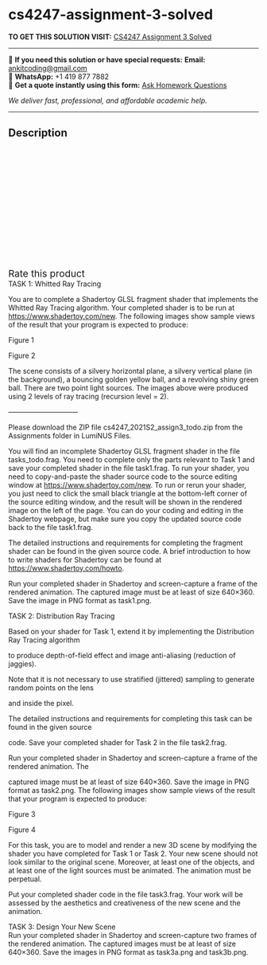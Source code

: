 # cs4247-assignment-3-solved
**TO GET THIS SOLUTION VISIT:** [CS4247 Assignment 3 Solved](https://www.ankitcodinghub.com/product/cs4247-assignment-3-solved/)


---

📩 **If you need this solution or have special requests:** **Email:** ankitcoding@gmail.com  
📱 **WhatsApp:** +1 419 877 7882  
📄 **Get a quote instantly using this form:** [Ask Homework Questions](https://www.ankitcodinghub.com/services/ask-homework-questions/)

*We deliver fast, professional, and affordable academic help.*

---

<h2>Description</h2>



<div class="kk-star-ratings kksr-auto kksr-align-center kksr-valign-top" data-payload="{&quot;align&quot;:&quot;center&quot;,&quot;id&quot;:&quot;94819&quot;,&quot;slug&quot;:&quot;default&quot;,&quot;valign&quot;:&quot;top&quot;,&quot;ignore&quot;:&quot;&quot;,&quot;reference&quot;:&quot;auto&quot;,&quot;class&quot;:&quot;&quot;,&quot;count&quot;:&quot;0&quot;,&quot;legendonly&quot;:&quot;&quot;,&quot;readonly&quot;:&quot;&quot;,&quot;score&quot;:&quot;0&quot;,&quot;starsonly&quot;:&quot;&quot;,&quot;best&quot;:&quot;5&quot;,&quot;gap&quot;:&quot;4&quot;,&quot;greet&quot;:&quot;Rate this product&quot;,&quot;legend&quot;:&quot;0\/5 - (0 votes)&quot;,&quot;size&quot;:&quot;24&quot;,&quot;title&quot;:&quot;CS4247 Assignment 3 Solved&quot;,&quot;width&quot;:&quot;0&quot;,&quot;_legend&quot;:&quot;{score}\/{best} - ({count} {votes})&quot;,&quot;font_factor&quot;:&quot;1.25&quot;}">

<div class="kksr-stars">

<div class="kksr-stars-inactive">
            <div class="kksr-star" data-star="1" style="padding-right: 4px">


<div class="kksr-icon" style="width: 24px; height: 24px;"></div>
        </div>
            <div class="kksr-star" data-star="2" style="padding-right: 4px">


<div class="kksr-icon" style="width: 24px; height: 24px;"></div>
        </div>
            <div class="kksr-star" data-star="3" style="padding-right: 4px">


<div class="kksr-icon" style="width: 24px; height: 24px;"></div>
        </div>
            <div class="kksr-star" data-star="4" style="padding-right: 4px">


<div class="kksr-icon" style="width: 24px; height: 24px;"></div>
        </div>
            <div class="kksr-star" data-star="5" style="padding-right: 4px">


<div class="kksr-icon" style="width: 24px; height: 24px;"></div>
        </div>
    </div>

<div class="kksr-stars-active" style="width: 0px;">
            <div class="kksr-star" style="padding-right: 4px">


<div class="kksr-icon" style="width: 24px; height: 24px;"></div>
        </div>
            <div class="kksr-star" style="padding-right: 4px">


<div class="kksr-icon" style="width: 24px; height: 24px;"></div>
        </div>
            <div class="kksr-star" style="padding-right: 4px">


<div class="kksr-icon" style="width: 24px; height: 24px;"></div>
        </div>
            <div class="kksr-star" style="padding-right: 4px">


<div class="kksr-icon" style="width: 24px; height: 24px;"></div>
        </div>
            <div class="kksr-star" style="padding-right: 4px">


<div class="kksr-icon" style="width: 24px; height: 24px;"></div>
        </div>
    </div>
</div>


<div class="kksr-legend" style="font-size: 19.2px;">
            <span class="kksr-muted">Rate this product</span>
    </div>
    </div>
<div class="page" title="Page 1">
<div class="layoutArea">
<div class="column">
TASK 1: Whitted Ray Tracing

You are to complete a Shadertoy GLSL fragment shader that implements the Whitted Ray Tracing algorithm. Your completed shader is to be run at https://www.shadertoy.com/new. The following images show sample views of the result that your program is expected to produce:

Figure 1

Figure 2

</div>
</div>
</div>
<div class="page" title="Page 2">
<div class="layoutArea">
<div class="column">
The scene consists of a silvery horizontal plane, a silvery vertical plane (in the background), a bouncing golden yellow ball, and a revolving shiny green ball. There are two point light sources. The images above were produced using 2 levels of ray tracing (recursion level = 2).

——————————

Please download the ZIP file cs4247_2021S2_assign3_todo.zip from the Assignments folder in LumiNUS Files.

You will find an incomplete Shadertoy GLSL fragment shader in the file tasks_todo.frag. You need to complete only the parts relevant to Task 1 and save your completed shader in the file task1.frag. To run your shader, you need to copy-and-paste the shader source code to the source editing window at https://www.shadertoy.com/new. To run or rerun your shader, you just need to click the small black triangle at the bottom-left corner of the source editing window, and the result will be shown in the rendered image on the left of the page. You can do your coding and editing in the Shadertoy webpage, but make sure you copy the updated source code back to the file task1.frag.

The detailed instructions and requirements for completing the fragment shader can be found in the given source code. A brief introduction to how to write shaders for Shadertoy can be found at https://www.shadertoy.com/howto.

Run your completed shader in Shadertoy and screen-capture a frame of the rendered animation. The captured image must be at least of size 640×360. Save the image in PNG format as task1.png.

TASK 2: Distribution Ray Tracing

Based on your shader for Task 1, extend it by implementing the Distribution Ray Tracing algorithm

to produce depth-of-field effect and image anti-aliasing (reduction of jaggies).

Note that it is not necessary to use stratified (jittered) sampling to generate random points on the lens

and inside the pixel.

The detailed instructions and requirements for completing this task can be found in the given source

code. Save your completed shader for Task 2 in the file task2.frag.

Run your completed shader in Shadertoy and screen-capture a frame of the rendered animation. The

captured image must be at least of size 640×360. Save the image in PNG format as task2.png. The following images show sample views of the result that your program is expected to produce:

</div>
</div>
</div>
<div class="page" title="Page 3">
<div class="layoutArea">
<div class="column">
Figure 3

Figure 4

For this task, you are to model and render a new 3D scene by modifying the shader you have completed for Task 1 or Task 2. Your new scene should not look similar to the original scene. Moreover, at least one of the objects, and at least one of the light sources must be animated. The animation must be perpetual.

Put your completed shader code in the file task3.frag. Your work will be assessed by the aesthetics and creativeness of the new scene and the animation.

</div>
</div>
<div class="layoutArea">
<div class="column">
TASK 3: Design Your New Scene

</div>
</div>
</div>
<div class="page" title="Page 4">
<div class="layoutArea">
<div class="column">
Run your completed shader in Shadertoy and screen-capture two frames of the rendered animation. The captured images must be at least of size 640×360. Save the images in PNG format as task3a.png and task3b.png.

</div>
</div>
</div>
